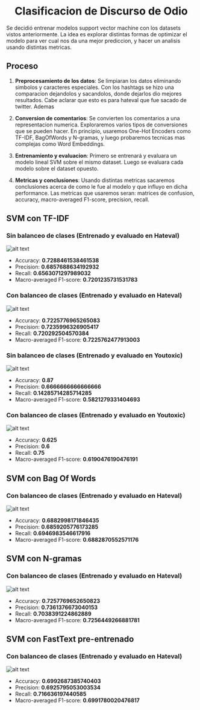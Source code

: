 <center><h1>Clasificacion de Discurso de Odio</h1></center>

Se decidió entrenar modelos support vector machine con los datasets vistos anteriormente. La idea es explorar distintas formas de optimizar el modelo para ver cual nos da una mejor prediccion, y hacer un analisis usando distintas metricas. 

## Proceso

1. **Preprocesamiento de los datos**: Se limpiaran los datos eliminando simbolos y caracteres especiales. Con los hashtags se hizo una comparacion dejandolos y sacandolos, donde dejarlos dio mejores resultados. Cabe aclarar que esto es para hateval que fue sacado de twitter. Ademas 

2. **Conversion de comentarios**: Se convierten los comentarios a una representacion numerica. Exploraremos varios tipos de conversiones que se pueden hacer. En principio, usaremos One-Hot Encoders como TF-IDF, BagOfWords y N-gramas, y luego probaremos tecnicas mas complejas como Word Embeddings.    

3. **Entrenamiento y evaluacion**: Primero se entrenará y evaluara un modelo lineal SVM sobre el mismo dataset. Luego se evaluara cada modelo sobre el dataset opuesto.   

4. **Metricas y conclusiones**: Usando distintas metricas sacaremos conclusiones acerca de como le fue al modelo y que influyo en dicha performance. Las metricas que usaremos seran: matrices de confusion, accuracy, macro-averaged F1-score, precision, recall. 


## SVM con TF-IDF

### Sin balanceo de clases (Entrenado y evaluado en Hateval)

![alt text](imagenes/hateval_crudo_tf.png "Title")

* Accuracy: **0.7288461538461538**    
* Precision: **0.6857688634192932**  
* Recall: **0.6563071297989032** 
* Macro-averaged F1-score: **0.7201235731531783** 

### Con balanceo de clases (Entrenado y evaluado en Hateval)

![alt text](imagenes/hateval_balanceado_tf.png "Title")

* Accuracy: **0.7225776965265083**
* Precision: **0.7235996326905417**
* Recall: **0.720292504570384**
* Macro-averaged F1-score: **0.7225762477913003**

### Sin balanceo de clases (Entrenado y evaluado en Youtoxic)

![alt text](imagenes/youtoxic_crudo_tf.png "Title")

* Accuracy: **0.87**
* Precision: **0.6666666666666666**
* Recall: **0.14285714285714285**
* Macro-averaged F1-score: **0.5821279331404693**

### Con balanceo de clases (Entrenado y evaluado en Youtoxic)

![alt text](imagenes/youtoxic_balanceado_tf.png "Title")

* Accuracy: **0.625**
* Precision: **0.6**
* Recall: **0.75**
* Macro-averaged F1-score: **0.6190476190476191**

## SVM con Bag Of Words

### Con balanceo de clases (Entrenado y evaluado en Hateval)

![alt text](imagenes/hateval_balanceado_bow.png "Title")

* Accuracy: **0.6882998171846435**
* Precision: **0.6859205776173285**
* Recall: **0.6946983546617916**
* Macro-averaged F1-score: **0.6882870552571176**

## SVM con N-gramas

### Con balanceo de clases (Entrenado y evaluado en Hateval)

![alt text](imagenes/hateval_balanceado_ngram.png "Title")

* Accuracy: **0.7257769652650823**
* Precision: **0.7361376673040153**
* Recall: **0.7038391224862889**
* Macro-averaged F1-score: **0.7256449266881781**

## SVM con FastText pre-entrenado 

### Con balanceo de clases (Entrenado y evaluado en Hateval)

![alt text](imagenes/hateval_balanceado_ftext.png "Title")

* Accuracy: **0.6992687385740403**
* Precision: **0.6925795053003534**
* Recall: **0.716636197440585**
* Macro-averaged F1-score: **0.6991780020476817**